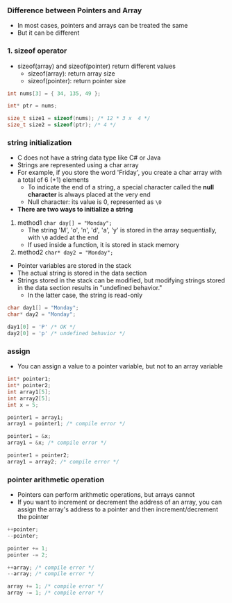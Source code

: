 ### Difference between Pointers and Array
- In most cases, pointers and arrays can be treated the same
- But it can be different


### 1. sizeof operator
- sizeof(array) and sizeof(pointer) return different values
    - sizeof(array): return array size
    - sizeof(pointer): return pointer size

```c
int nums[3] = { 34, 135, 49 };

int* ptr = nums;

size_t size1 = sizeof(nums); /* 12 * 3 x  4 */
size_t size2 = sizeof(ptr); /* 4 */
```


### string initialization
- C does not have a string data type like C# or Java
- Strings are represented using a char array
- For example, if you store the word 'Friday', you create a char array with a total of 6 (+1) elements
    - To indicate the end of a string, a special character called the **null character** is always placed at the very end
    - Null character: its value is 0, represented as `\0`
- **There are two ways to initialize a string**
1. method1
`char day[] = "Monday";`
    - The string 'M', 'o', 'n', 'd', 'a', 'y' is stored in the array sequentially, with `\0` added at the end
    - If used inside a function, it is stored in stack memory
2. method2
`char* day2 = "Monday";`
- Pointer variables are stored in the stack
- The actual string is stored in the data section
- Strings stored in the stack can be modified, but modifying strings stored in the data section results in "undefined behavior."
    - In the latter case, the string is read-only
```c
char day1[] = "Monday";
char* day2 = "Monday";

day1[0] = 'P' /* OK */
day2[0] = 'p' /* undefined behavior */
```


### assign
- You can assign a value to a pointer variable, but not to an array variable
```c
int* pointer1;
int* pointer2;
int array1[5];
int array2[5];
int x = 5;

pointer1 = array1;
array1 = pointer1; /* compile error */

pointer1 = &x;
array1 = &x; /* compile error */

pointer1 = pointer2;
array1 = array2; /* compile error */
```


### pointer arithmetic operation
- Pointers can perform arithmetic operations, but arrays cannot
- If you want to increment or decrement the address of an array, you can assign the array's address to a pointer and then increment/decrement the pointer
```c
++pointer;
--pointer;

pointer += 1;
pointer -= 2;

++array; /* compile error */
--array; /* compile error */

array += 1; /* compile error */
array -= 1; /* compile error */
```